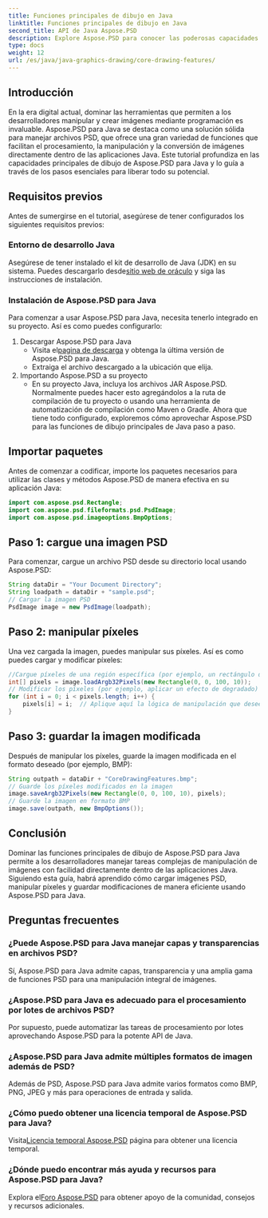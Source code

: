 ```yaml
---
title: Funciones principales de dibujo en Java
linktitle: Funciones principales de dibujo en Java
second_title: API de Java Aspose.PSD
description: Explore Aspose.PSD para conocer las poderosas capacidades de manipulación de imágenes de Java. Aprenda a cargar, manipular y guardar imágenes PSD mediante programación.
type: docs
weight: 12
url: /es/java/java-graphics-drawing/core-drawing-features/
---
```

## Introducción
En la era digital actual, dominar las herramientas que permiten a los desarrolladores manipular y crear imágenes mediante programación es invaluable. Aspose.PSD para Java se destaca como una solución sólida para manejar archivos PSD, que ofrece una gran variedad de funciones que facilitan el procesamiento, la manipulación y la conversión de imágenes directamente dentro de las aplicaciones Java. Este tutorial profundiza en las capacidades principales de dibujo de Aspose.PSD para Java y lo guía a través de los pasos esenciales para liberar todo su potencial.
## Requisitos previos
Antes de sumergirse en el tutorial, asegúrese de tener configurados los siguientes requisitos previos:
### Entorno de desarrollo Java
 Asegúrese de tener instalado el kit de desarrollo de Java (JDK) en su sistema. Puedes descargarlo desde[sitio web de oráculo](https://www.oracle.com/java/technologies/javase-jdk11-downloads.html) y siga las instrucciones de instalación.
### Instalación de Aspose.PSD para Java
Para comenzar a usar Aspose.PSD para Java, necesita tenerlo integrado en su proyecto. Así es como puedes configurarlo:
1. Descargar Aspose.PSD para Java
   -  Visita el[pagina de descarga](https://releases.aspose.com/psd/java/) y obtenga la última versión de Aspose.PSD para Java.
   - Extraiga el archivo descargado a la ubicación que elija.
2. Importando Aspose.PSD a su proyecto
   - En su proyecto Java, incluya los archivos JAR Aspose.PSD. Normalmente puedes hacer esto agregándolos a la ruta de compilación de tu proyecto o usando una herramienta de automatización de compilación como Maven o Gradle.
Ahora que tiene todo configurado, exploremos cómo aprovechar Aspose.PSD para las funciones de dibujo principales de Java paso a paso.
## Importar paquetes
Antes de comenzar a codificar, importe los paquetes necesarios para utilizar las clases y métodos Aspose.PSD de manera efectiva en su aplicación Java:
```java
import com.aspose.psd.Rectangle;
import com.aspose.psd.fileformats.psd.PsdImage;
import com.aspose.psd.imageoptions.BmpOptions;
```
## Paso 1: cargue una imagen PSD
Para comenzar, cargue un archivo PSD desde su directorio local usando Aspose.PSD:
```java
String dataDir = "Your Document Directory";
String loadpath = dataDir + "sample.psd";
// Cargar la imagen PSD
PsdImage image = new PsdImage(loadpath);
```
## Paso 2: manipular píxeles
Una vez cargada la imagen, puedes manipular sus píxeles. Así es como puedes cargar y modificar píxeles:
```java
//Cargue píxeles de una región específica (por ejemplo, un rectángulo de 100x10 comenzando desde la esquina superior izquierda)
int[] pixels = image.loadArgb32Pixels(new Rectangle(0, 0, 100, 10));
// Modificar los píxeles (por ejemplo, aplicar un efecto de degradado)
for (int i = 0; i < pixels.length; i++) {
    pixels[i] = i;  // Aplique aquí la lógica de manipulación que desee
}
```
## Paso 3: guardar la imagen modificada
Después de manipular los píxeles, guarde la imagen modificada en el formato deseado (por ejemplo, BMP):
```java
String outpath = dataDir + "CoreDrawingFeatures.bmp";
// Guarde los píxeles modificados en la imagen
image.saveArgb32Pixels(new Rectangle(0, 0, 100, 10), pixels);
// Guarde la imagen en formato BMP
image.save(outpath, new BmpOptions());
```

## Conclusión
Dominar las funciones principales de dibujo de Aspose.PSD para Java permite a los desarrolladores manejar tareas complejas de manipulación de imágenes con facilidad directamente dentro de las aplicaciones Java. Siguiendo esta guía, habrá aprendido cómo cargar imágenes PSD, manipular píxeles y guardar modificaciones de manera eficiente usando Aspose.PSD para Java.
## Preguntas frecuentes
### ¿Puede Aspose.PSD para Java manejar capas y transparencias en archivos PSD?
Sí, Aspose.PSD para Java admite capas, transparencia y una amplia gama de funciones PSD para una manipulación integral de imágenes.
### ¿Aspose.PSD para Java es adecuado para el procesamiento por lotes de archivos PSD?
Por supuesto, puede automatizar las tareas de procesamiento por lotes aprovechando Aspose.PSD para la potente API de Java.
### ¿Aspose.PSD para Java admite múltiples formatos de imagen además de PSD?
Además de PSD, Aspose.PSD para Java admite varios formatos como BMP, PNG, JPEG y más para operaciones de entrada y salida.
### ¿Cómo puedo obtener una licencia temporal de Aspose.PSD para Java?
 Visita[Licencia temporal Aspose.PSD](https://purchase.aspose.com/temporary-license/) página para obtener una licencia temporal.
### ¿Dónde puedo encontrar más ayuda y recursos para Aspose.PSD para Java?
 Explora el[Foro Aspose.PSD](https://forum.aspose.com/c/psd/34) para obtener apoyo de la comunidad, consejos y recursos adicionales.